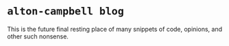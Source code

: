 # `alton-campbell blog`

This is the future final resting place of many snippets of code, opinions, and other such nonsense.

